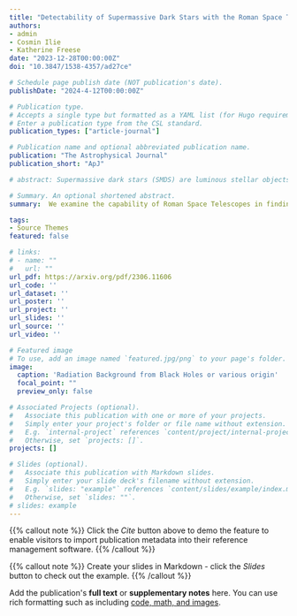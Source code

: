 ```yaml
---
title: "Detectability of Supermassive Dark Stars with the Roman Space Telescope"
authors:
- admin
- Cosmin Ilie
- Katherine Freese
date: "2023-12-28T00:00:00Z"
doi: "10.3847/1538-4357/ad27ce"

# Schedule page publish date (NOT publication's date).
publishDate: "2024-4-12T00:00:00Z"

# Publication type.
# Accepts a single type but formatted as a YAML list (for Hugo requirements).
# Enter a publication type from the CSL standard.
publication_types: ["article-journal"]

# Publication name and optional abbreviated publication name.
publication: "The Astrophysical Journal"
publication_short: "ApJ"

# abstract: Supermassive dark stars (SMDS) are luminous stellar objects formed in the early Universe at redshift $z \sim 10-20$, made primarily of hydrogen and helium, yet powered by dark matter. We examine the capabilities of the Roman Space Telescope (RST), and find it able to identify $ \sim 10^6M_{\odot}$ SMDSs at redshifts up to $z\simeq 14$. With a gravitational lensing factor of $\mu\sim 100$, RST could identify SMDS as small as $\sim10^4\Msun$ at $z\sim 12$ with $\sim 10^6$~s exposure. Differentiating SMDSs from early galaxies containing zero metallicity stars at similar redshifts requires spectral, photometric, and morphological comparisons. With only RST, differentiation of SMDS, particularly those formed via adiabatic contraction with $M\gtrsim 10^5\Msun$ and lensed by $\mu\gtrsim 100$, is possible due to their distinct photometric signatures from the first galaxies. Those formed via dark matter capture can be differentiated only by image morphology: i.e. point object (SMDSs) vs. extended object (sufficiently magnified galaxies). By additionally employing James Webb Space Telescope (JWST) spectroscopy, we can identify the HeII $\lambda$1640 absorption line, a "smoking gun" for SMDS detection. Although RST doesn't cover the required wavelength band (for $z_{\rm emi}\gtrsim 10$), JWST does, hence the two can be used in tandem to identify SMDS. The detection of SMDS would confirm a new type of star powered by dark matter and may shed light on the origins of the supermassive black holes powering bright quasars observed at $z\gtrsim 6$.

# Summary. An optional shortened abstract.
summary:  We examine the capability of Roman Space Telescopes in finding the super massive dark matter powered stars. Through image morphology, lensing and specific emission lines, we could separate those dark stars from first generation galaxies.

tags:
- Source Themes
featured: false

# links:
# - name: ""
#   url: ""
url_pdf: https://arxiv.org/pdf/2306.11606
url_code: ''
url_dataset: ''
url_poster: ''
url_project: ''
url_slides: ''
url_source: ''
url_video: ''

# Featured image
# To use, add an image named `featured.jpg/png` to your page's folder. 
image:
  caption: 'Radiation Background from Black Holes or various origin'
  focal_point: ""
  preview_only: false

# Associated Projects (optional).
#   Associate this publication with one or more of your projects.
#   Simply enter your project's folder or file name without extension.
#   E.g. `internal-project` references `content/project/internal-project/index.md`.
#   Otherwise, set `projects: []`.
projects: []

# Slides (optional).
#   Associate this publication with Markdown slides.
#   Simply enter your slide deck's filename without extension.
#   E.g. `slides: "example"` references `content/slides/example/index.md`.
#   Otherwise, set `slides: ""`.
# slides: example
---
```


{{% callout note %}}
Click the *Cite* button above to demo the feature to enable visitors to import publication metadata into their reference management software.
{{% /callout %}}

{{% callout note %}}
Create your slides in Markdown - click the *Slides* button to check out the example.
{{% /callout %}}

Add the publication's **full text** or **supplementary notes** here. You can use rich formatting such as including [code, math, and images](https://docs.hugoblox.com/content/writing-markdown-latex/).
